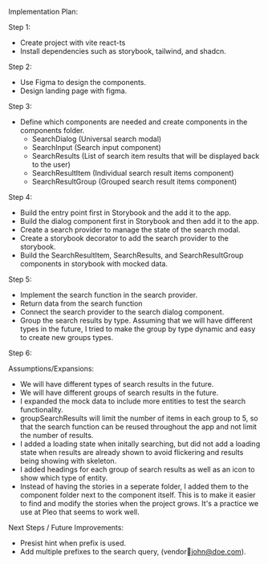 Implementation Plan:

Step 1:
- Create project with vite react-ts
- Install dependencies such as storybook, tailwind, and shadcn. 

Step 2:
- Use Figma to design the components. 
- Design landing page with figma. 

Step 3:
- Define which components are needed and create components in the components folder. 
  - SearchDialog (Universal search modal)
  - SearchInput (Search input component)
  - SearchResults (List of search item results that will be displayed back to the user)
  - SearchResultItem (Individual search result items component)
  - SearchResultGroup (Grouped search result items component)
  
Step 4:
- Build the entry point first in Storybook and the add it to the app.
- Build the dialog component first in Storybook and then add it to the app.
- Create a search provider to manage the state of the search modal.
- Create a storybook decorator to add the search provider to the storybook.
- Build the SearchResultItem, SearchResults, and SearchResultGroup components in storybook with mocked data.

Step 5:
- Implement the search function in the search provider.
- Return data from the search function
- Connect the search provider to the search dialog component.
- Group the search results by type. Assuming that we will have different types in the future, I tried to make the group by type dynamic and easy to create new groups types.


Step 6:


Assumptions/Expansions:
- We will have different types of search results in the future.
- We will have different groups of search results in the future.
- I expanded the mock data to include more entities to test the search functionality.
- groupSearchResults will limit the number of items in each group to 5, so that the search function can be reused throughout the app and not limit the number of results.
- I added a loading state when initally searching, but did not add a loading state when results are already shown to avoid flickering and results being showing with skeleton.
- I added headings for each group of search results as well as an icon to show which type of entity. 
- Instead of having the stories in a seperate folder, I added them to the component folder next to the component itself. This is to make it easier to find and modify the stories when the project grows. It's a practice we use at Pleo that seems to work well.


Next Steps / Future Improvements:
- Presist hint when prefix is used.
- Add multiple prefixes to the search query, (vendor:email:john@doe.com).